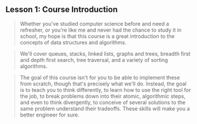 ## Lesson 1: Course Introduction

> Whether you've studied computer science before and need a refresher, or you're like me and never had the chance to study it in school, my hope is that this course is a great introduction to the concepts of data structures and algorithms.

> We'll cover queues, stacks, linked lists, graphs and trees, breadth first and depth first search, tree traversal, and a variety of sorting algorithms.

> The goal of this course isn't for you to be able to implement these from scratch, though that's precisely what we'll do. Instead, the goal is to teach you to think differently, to learn how to use the right tool for the job, to break problems down into their atomic, algorithmic steps, and even to think divergently, to conceive of several solutions to the same problem understand their tradeoffs. These skills will make you a better engineer for sure.
